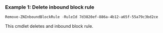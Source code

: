 ### Example 1: Delete inbound block rule
```powershell
Remove-ZNInboundBlockRule -RuleId 7d3820ef-886a-4b12-a65f-55a79c3bd2ce

```

This cmdlet deletes and inbound block rule.